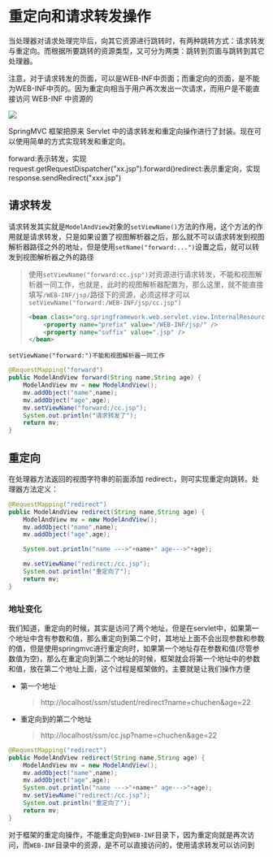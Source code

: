 # 重定向和请求转发操作

当处理器对请求处理完毕后，向其它资源进行跳转时，有两种跳转方式：请求转发与重定向。而根据所要跳转的资源类型，又可分为两类：跳转到页面与跳转到其它处理器。

注意，对于请求转发的页面，可以是WEB-INF中页面；而重定向的页面，是不能为WEB-INF中页的。因为重定向相当于用户再次发出一次请求，而用户是不能直接访问 WEB-INF 中资源的

![](https://picture.xcye.xyz/image-20210527223102909.png?x-oss-process=style/pictureProcess1)

SpringMVC 框架把原来 Servlet 中的请求转发和重定向操作进行了封装。现在可以使用简单的方式实现转发和重定向。

forward:表示转发，实现 request.getRequestDispatcher("xx.jsp").forward()redirect:表示重定向，实现 response.sendRedirect("xxx.jsp")



## 请求转发

请求转发其实就是`ModelAndView`对象的`setViewName()`方法的作用，这个方法的作用就是请求转发，只是如果设置了视图解析器之后，那么就不可以请求转发到视图解析器路径之外的地址，但是使用`setName("forward:...")`设置之后，就可以转发到视图解析器之外的路径

> 使用`setViewName("forward:cc.jsp")`对资源进行请求转发，不能和视图解析器一同工作，也就是，此时的视图解析器配置为，那么这里，就不能直接填写`/WEB-INF/jsp/`路径下的资源，必须这样才可以`setViewName("forward:/WEB-INF/jsp/cc.jsp")`
>
> ```xml
> <bean class="org.springframework.web.servlet.view.InternalResourceViewResolver" >
>     <property name="prefix" value="/WEB-INF/jsp/" />
>     <property name="suffix" value=".jsp" />
> </bean>
> ```
>
> 

`setViewName("forward:")不能和视图解析器一同工作`

```java
@RequestMapping("forward")
public ModelAndView forward(String name,String age) {
    ModelAndView mv = new ModelAndView();
    mv.addObject("name",name);
    mv.addObject("age",age);
    mv.setViewName("forward:/cc.jsp");
    System.out.println("请求转发了");
    return mv;
}
```





## 重定向

在处理器方法返回的视图字符串的前面添加 redirect:，则可实现重定向跳转。处理器方法定义：

```java
@RequestMapping("redirect")
public ModelAndView redirect(String name,String age) {
    ModelAndView mv = new ModelAndView();
    mv.addObject("name",name);
    mv.addObject("age",age);

    System.out.println("name --->"+name+" age--->"+age);

    mv.setViewName("redirect:/cc.jsp");
    System.out.println("重定向了");
    return mv;
}
```



### 地址变化

我们知道，重定向的时候，其实是访问了两个地址，但是在servlet中，如果第一个地址中含有参数和值，那么重定向到第二个时，其地址上面不会出现参数和参数的值，但是使用springmvc进行重定向时，如果第一个地址存在参数和值(尽管参数值为空)，那么在重定向到第二个地址的时候，框架就会将第一个地址中的参数和值，放在第二个地址上面，这个过程是框架做的，主要就是让我们操作方便

- 第一个地址

    > http://localhost/ssm/student/redirect?name=chuchen&age=22

- 重定向到的第二个地址

    > http://localhost/ssm/cc.jsp?name=chuchen&age=22

```java
@RequestMapping("redirect")
public ModelAndView redirect(String name,String age) {
    ModelAndView mv = new ModelAndView();
    mv.addObject("name",name);
    mv.addObject("age",age);
    System.out.println("name --->"+name+" age--->"+age);
    mv.setViewName("redirect:/cc.jsp");
    System.out.println("重定向了");
    return mv;
}
```



对于框架的重定向操作，不能重定向到`WEB-INF`目录下，因为重定向就是再次访问，而`WEB-INF`目录中的资源，是不可以直接访问的，使用请求转发可以访问到

